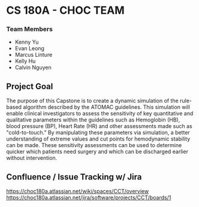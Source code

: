 # CS 180A - CHOC TEAM
### Team Members
- Kenny Yu
- Evan Leong
- Marcus Linture
- Kelly Hu 
- Calvin Nguyen

## Project Goal
The purpose of this Capstone is to create a dynamic simulation of the rule-based algorithm described by the ATOMAC guidelines. This simulation will enable clinical investigators to assess the sensitivity of key quantitative and qualitative parameters within the guidelines such as Hemoglobin (HB), blood pressure (BP), Heart Rate (HR) and other assessments made such as "cold-to-touch." By manipulating these parameters via simulation, a better understanding of extreme values and cut points for hemodynamic stability can be made. These sensitivity assessments can be used to determine quicker which patients need surgery and which can be discharged earlier without intervention.

## Confluence / Issue Tracking w/ Jira
https://choc180a.atlassian.net/wiki/spaces/CCT/overview
https://choc180a.atlassian.net/jira/software/projects/CCT/boards/1
